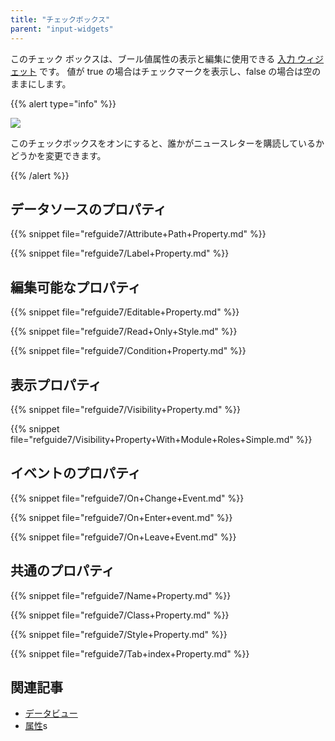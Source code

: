 ```yaml
---
title: "チェックボックス"
parent: "input-widgets"
---
```



このチェック ボックスは、ブール値属性の表示と編集に使用できる [入力 ウィジェット](input-widgets) です。 値が true の場合はチェックマークを表示し、false の場合は空のままにします。

{{% alert type="info" %}}

![](attachments/pages/check-box.png)

このチェックボックスをオンにすると、誰かがニュースレターを購読しているかどうかを変更できます。

{{% /alert %}}

## データソースのプロパティ

{{% snippet file="refguide7/Attribute+Path+Property.md" %}}

{{% snippet file="refguide7/Label+Property.md" %}}

## 編集可能なプロパティ

{{% snippet file="refguide7/Editable+Property.md" %}}

{{% snippet file="refguide7/Read+Only+Style.md" %}}

{{% snippet file="refguide7/Condition+Property.md" %}}

## 表示プロパティ

{{% snippet file="refguide7/Visibility+Property.md" %}}

{{% snippet file="refguide7/Visibility+Property+With+Module+Roles+Simple.md" %}}

## イベントのプロパティ

{{% snippet file="refguide7/On+Change+Event.md" %}}

{{% snippet file="refguide7/On+Enter+event.md" %}}

{{% snippet file="refguide7/On+Leave+Event.md" %}}

## 共通のプロパティ

{{% snippet file="refguide7/Name+Property.md" %}}

{{% snippet file="refguide7/Class+Property.md" %}}

{{% snippet file="refguide7/Style+Property.md" %}}

{{% snippet file="refguide7/Tab+index+Property.md" %}}

## 関連記事

*   [データビュー](data-view)
*   [属性](attributes)s
